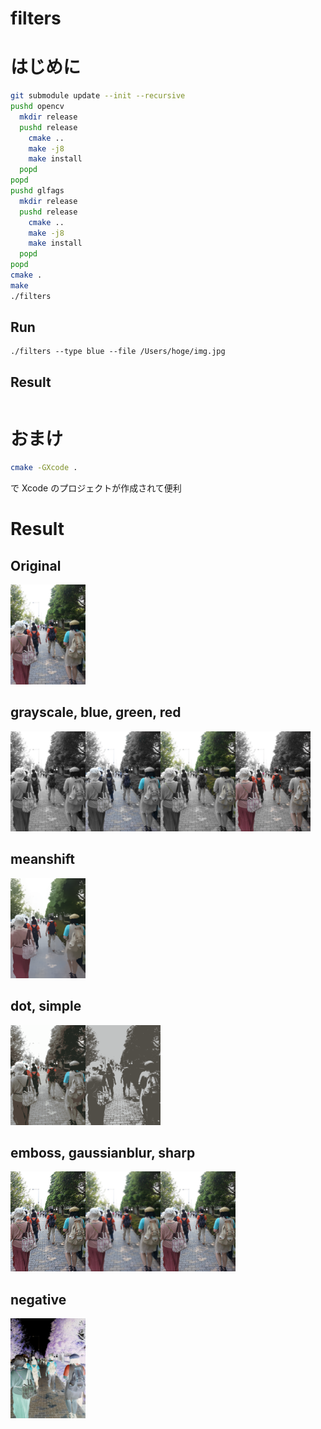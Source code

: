 # filters

# はじめに

```bash
git submodule update --init --recursive
pushd opencv
  mkdir release
  pushd release
    cmake ..
    make -j8
    make install
  popd
popd
pushd glfags
  mkdir release
  pushd release
    cmake ..
    make -j8
    make install
  popd
popd
cmake .
make
./filters
```

## Run

```
./filters --type blue --file /Users/hoge/img.jpg
```

## Result

```

```

# おまけ

```bash
cmake -GXcode .
```

で Xcode のプロジェクトが作成されて便利

# Result

## Original

<img src="result/798808978.jpg" width="120px">

## grayscale, blue, green, red

<img src="result/798808978.jpg-grayscale.png" width="120px"><img src="result/798808978.jpg-blue.png" width="120px"><img src="result/798808978.jpg-green.png" width="120px"><img src="result/798808978.jpg-red.png" width="120px">

## meanshift

<img src="result/798808978.jpg-meanshift.png" width="120px">

## dot, simple

<img src="result/798808978.jpg-dot.png" width="120px"><img src="result/798808978.jpg-simple.png" width="120px">

## emboss, gaussianblur, sharp

<img src="result/798808978.jpg-emboss.png" width="120px"><img src="result/798808978.jpg-gaussianblur.png" width="120px"><img src="result/798808978.jpg-sharp.png" width="120px">

## negative

<img src="result/798808978.jpg-negative.png" width="120px">
